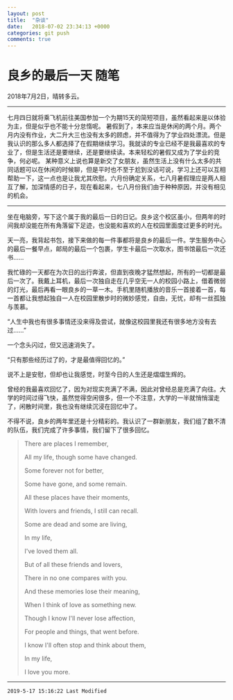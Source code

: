 ```yaml
---
layout: post
title:  "杂谈"
date:   2018-07-02 23:34:13 +0000
categories: git push
comments: true
---
```

# 良乡的最后一天 随笔

2018年7月2日，晴转多云。

---

七月四日就将乘飞机前往美国参加一个为期15天的简短项目，虽然看起来是以体验为主，但是似乎也不能十分怠惰呢。
暑假到了，本来应当是休闲的两个月。两个月内没有作业，大二升大三也没有太多的顾虑，并不值得为了学业四处漂流。但是我认识的那么多人都选择了在假期继续学习。我就读的专业已经不是我最喜欢的专业了，但是生活还是要继续，还是要继续读。本来轻松的暑假又成为了学业的竞争，何必呢。
某种意义上说也算是新交了女朋友，虽然生活上没有什么太多的共同话题可以在休闲的时候聊，但是平时也不至于尬到没话可说，学习上还可以互相帮助一下，这一点也是让我尤其欣慰。六月份确定关系，七八月暑假理应是两人相互了解，加深情感的日子，现在看起来，七八月份我们由于种种原因，并没有相见的机会。

---



坐在电脑旁，写下这个属于我的最后一日的日记。良乡这个校区虽小，但两年的时间我却没能在所有角落留下足迹，也没能和喜欢的人在校园里面度过更多的时光。

天一亮，我背起书包，接下来做的每一件事都将是良乡的最后一件。学生服务中心的最后一餐早点，邮局的最后一个包裹，学生卡最后一次取水，图书馆最后一次还书……

我忙碌的一天都在为次日的出行奔波，但直到夜晚才猛然想起，所有的一切都是最后一次了。我戴上耳机，最后一次独自走在几乎空无一人的校园小路上，借着微弱的灯光，最后再看一眼良乡的一草一木。手机里随机播放的音乐一首接着一首，每一首都让我想起独自一人在校园里散步时的微妙感觉，自由，无忧，却有一丝孤独与羡慕。

“人生中我也有很多事情还没来得及尝试，就像这校园里我还有很多地方没有去过……”

一个念头闪过，但又迅速消失了。

“只有那些经历过了的，才是最值得回忆的。”

说不上是安慰，但却也让我感觉，时至今日的人生还是熠熠生辉的。

曾经的我最喜欢回忆了，因为对现实充满了不满，因此对曾经总是充满了向往。大学的时间过得飞快，虽然觉得空闲很多，但一个不注意，大学的一半就悄悄溜走了，闲散时间里，我也没有继续沉浸在回忆中了。

不得不说，良乡的两年里还是十分精彩的。我认识了一群新朋友，我们组了数不清的队伍，我们完成了许多事情，我们留下了很多回忆。

> There are places I remember,
>
> All my life, though some have changed.
>
> Some forever not for better,
>
> Some have gone, and  some remain.
>
> All these places have their moments,
>
> With lovers and friends, I still can recall.
>
> Some are dead and some are living,
>
> In my life,
>
> I've loved them all.
>
> But of all these friends and lovers,
>
> There in no one compares with you.
>
> And these memories lose their meaning,
>
> When I think of love as something new.
>
> Though I know I'll never lose affection,
>
> For people and things, that went before.
>
> I know I'll often stop and think about them,
>
> In my life, 
>
> I love you more. 

---

`2019-5-17 15:16:22 Last Modified`

